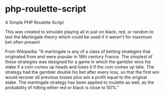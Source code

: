 # php-roulette-script
A Simple PHP Roulette Script

This was created to simulate playing all in just on black, red, or random to test the Martingale theory which could be used if it weren't for maximum bet often present

From Wikipedia: "A martingale is any of a class of betting strategies that originated from and were popular in 18th century France. The simplest of these strategies was designed for a game in which the gambler wins his stake if a coin comes up heads and loses it if the coin comes up tails. The strategy had the gambler double his bet after every loss, so that the first win would recover all previous losses plus win a profit equal to the original stake. The martingale strategy has been applied to roulette as well, as the probability of hitting either red or black is close to 50%."
